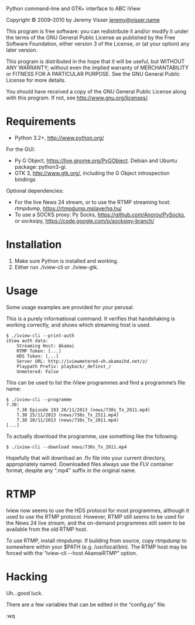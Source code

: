 ﻿Python command-line and GTK+ interface to ABC iView

Copyright © 2009–2010 by Jeremy Visser <jeremy@visser.name>

This program is free software: you can redistribute it and/or modify
it under the terms of the GNU General Public License as published by
the Free Software Foundation, either version 3 of the License, or
(at your option) any later version.

This program is distributed in the hope that it will be useful,
but WITHOUT ANY WARRANTY; without even the implied warranty of
MERCHANTABILITY or FITNESS FOR A PARTICULAR PURPOSE.  See the
GNU General Public License for more details.

You should have received a copy of the GNU General Public License
along with this program.  If not, see <http://www.gnu.org/licenses/>.

Requirements
============

* Python 3.2+, <http://www.python.org/>

For the GUI:

* Py G Object, <https://live.gnome.org/PyGObject>.
  Debian and Ubuntu package: python3-gi.
* GTK 3, <http://www.gtk.org/>, including the G Object introspection bindings

Optional dependencies:

* For the live News 24 stream, or to use the RTMP streaming host:
  rtmpdump, <https://rtmpdump.mplayerhq.hu/>
* To use a SOCKS proxy: Py Socks, <https://github.com/Anorov/PySocks>,
  or socksipy, <https://code.google.com/p/socksipy-branch/>

Installation
============

1. Make sure Python is installed and working.
2. Either run ./iview-cli or ./iview-gtk.

Usage
=====

Some usage examples are provided for your perusal.

This is a purely informational command. It verifies that handshaking is
working correctly, and shows which streaming host is used.

    $ ./iview-cli --print-auth
    iView auth data:
        Streaming Host: Akamai
        RTMP Token: [...]
        HDS Token: [...]
        Server URL: http://iviewmetered-vh.akamaihd.net/z/
        Playpath Prefix: playback/_definst_/
        Unmetered: False

This can be used to list the iView programmes and
find a programme’s file name:

    $ ./iview-cli --programme
    7.30:
        7.30 Episode 193 26/11/2013	(news/730s_Tx_2611.mp4)
        7.30 25/11/2013	(news/730s_Tx_2511.mp4)
        7.30 20/11/2013	(news/730s_Tx_2011.mp4)
    [...]

To actually download the programme, use something like the following:

    $ ./iview-cli --download news/730s_Tx_2611.mp4

Hopefully that will download an .flv file into your current directory,
appropriately named. Downloaded files always use the FLV container format,
despite any “.mp4” suffix in the original name.

RTMP
===

Iview now seems to use the HDS protocol for most programmes,
although it used to use the RTMP protocol.
However, RTMP still seems to be used for the News 24 live stream,
and the on-demand programmes still seem to be available
from the old RTMP host.

To use RTMP, install _rtmpdump_.
If building from source,
copy _rtmpdump_ to somewhere within your $PATH (e.g. /usr/local/bin).
The RTMP host may be forced with the “iview-cli --host AkamaiRTMP” option.

Hacking
=======

Uh...good luck.

There are a few variables that can be edited in the “config.py” file.

:wq

